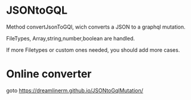 # JSONtoGQL
Method convertJsonToGQl, wich converts a JSON to a graphql mutation.

FileTypes, Array,string,number,boolean are handled.

If more Filetypes or custom ones needed, you should add more cases.

# Online converter
goto https://dreamlinerm.github.io/JSONtoGqlMutation/
